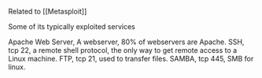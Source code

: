 
Related to [[Metasploit]]

Some of its typically exploited services

Apache Web Server, A webserver, 80% of webservers are Apache.
SSH, tcp 22, a remote shell protocol, the only way to get remote access to a Linux machine.
FTP, tcp 21, used to transfer files.
SAMBA, tcp 445, SMB for linux.

